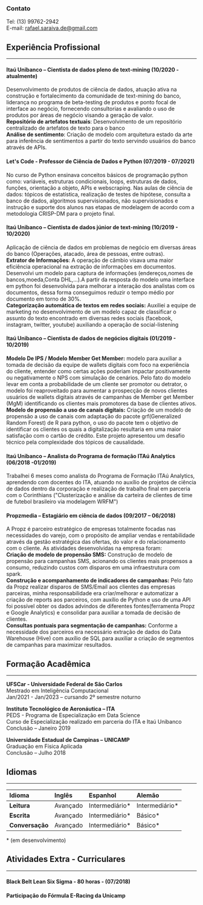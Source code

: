 ### Contato
Tel: (13) 99762-2942                  
E-mail: rafael.saraiva.de@gmail.com

## Experiência Profissional
---

#### Itaú Unibanco – Cientista de dados pleno de text-mining (10/2020 - atualmente)
Desenvolvimento de produtos de ciência de dados, atuação ativa na construção e
fortalecimento da comunidade de text-mining do banco, liderança no programa de
beta-testing de produtos e ponto focal de interface ao negócio, fornecendo consultorias e
avaliando o uso de produtos por áreas de negócio visando a geração de valor.\
**Repositório de artefatos textuais**: Desenvolvimento de um repositório centralizado de
artefatos de texto para o banco\
**Análise de sentimento**: Criação de modelo com arquitetura estado da arte para inferência
de sentimentos a partir do texto servindo usuários do banco através de APIs.

#### Let's Code - Professor de Ciência de Dados e Python (07/2019 - 07/2021)
No curso de Python ensinava conceitos básicos de programação python como: variáveis, estruturas condicionais,
loops, estruturas de dados, funções, orientação a objeto, APIs e webscraping. Nas aulas de ciência de dados:
tópicos de estatística, realização de testes de hipótese, consulta a banco de dados, algoritmos supervisionados, não supervisionados 
e instrução e suporte dos alunos nas etapas de modelagem de acordo com a metodologia CRISP-DM para o projeto final.

#### Itaú Unibanco – Cientista de dados júnior de text-mining (10/2019 - 10/2020)
Aplicação de ciência de dados em problemas de negócio em diversas áreas do banco
(Operações, atacado, área de pessoas, entre outras).\
**Extrator de Informações**: A operação de câmbio visava uma maior eficiência operacional
na extração de informações em documentos. Desenvolvi um modelo para captura de
informações (endereços,nomes de bancos,moeda,Conta DHL,...).A partir da resposta do
modelo uma interface em python foi desenvolvida para melhorar a interação dos analistas
com os documentos, dessa forma conseguimos reduzir o tempo médio por documento em
torno de 30%.\
**Categorização automática de textos em redes sociais:** Auxiliei a equipe de marketing no
desenvolvimento de um modelo capaz de classificar o assunto do texto encontrado em
diversas redes sociais (facebook, instagram, twitter, youtube) auxiliando a operação de
social-listening


#### Itaú Unibanco – Cientista de dados de negócios digitais (01/2019 - 10/2019)
**Modelo De IPS / Modelo Member Get Member:** modelo para auxiliar a tomada de decisão
da equipe de wallets digitais com foco na experiência do cliente, entender como certas ações
poderiam impactar positivamente ou negativamente o NPS com simulação de cenários.
Pelo fato do modelo levar em conta a probabilidade de um cliente ser promotor ou detrator, o
modelo foi reaproveitado para aumentar a prospecção de novos clientes usuários de wallets
digitais através de campanhas de Member get Member (MgM) identificando os clientes mais
promotores da base de clientes ativos.\
**Modelo de propensão a uso de canais digitais:** Criação de um modelo de propensão a
uso de canais com adaptação do pacote grf(Generalized Random Forest) de R para python,
o uso do pacote tem o objetivo de identificar os clientes os quais a digitalização resultaria em
uma maior satisfação com o cartão de crédito. Este projeto apresentou um desafio técnico
pela complexidade dos tópicos de causalidade.


#### Itaú Unibanco – Analista do Programa de formação ITAú Analytics (06/2018 -01/2019)
Trabalhei 6 meses como analista do Programa de Formação ITAú Analytics, aprendendo
com docentes do ITA, atuando no auxílio de projetos de ciência de dados dentro da
corporação e realização de trabalho final em parceria com o Corinthians ("Clusterização e
análise da carteira de clientes de time de futebol brasileiro via modelagem WRFM")


#### Propzmedia – Estagiário em ciência de dados (09/2017 – 06/2018)
A Propz é parceiro estratégico de empresas totalmente focadas nas necessidades do varejo,
com o propósito de ampliar vendas e rentabilidade através da gestão estratégica das ofertas,
do valor e do relacionamento com o cliente.
As atividades desenvolvidas na empresa foram:\
**Criação de modelo de propensão SMS:** Construção de modelo de propensão para
campanhas SMS, acionando os clientes mais propensos a consumo, reduzindo custos com
disparos em uma infraestrutura com spark.\
**Construção e acompanhamento de indicadores de campanhas:** Pelo fato da Propz
realizar disparos de SMS/Email aos clientes das empresas parceiras, minha
responsabilidade era criar/melhorar e automatizar a criação de reports aos parceiros, com
auxílio de Python e uso de uma API foi possível obter os dados advindos de diferentes
fontes(ferramenta Propz e Google Analytics) e consolidar para auxiliar a tomada de decisão
de clientes.\
**Consultas pontuais para segmentação de campanhas:** Conforme a necessidade dos
parceiros era necessário extração de dados do Data Warehouse (Hive) com auxílio de SQL
para auxiliar a criação de segmentos de campanhas para maximizar resultados.



## Formação Acadêmica
---

**UFSCar - Universidade Federal de São Carlos**\
Mestrado em Inteligência Computacional\
Jan/2021 - Jan/2023 – cursando 2º semestre noturno

**Instituto Tecnológico de Aeronáutica – ITA**\
PEDS - Programa de Especialização em Data Science\
Curso de Especialização realizado em parceria do ITA e Itaú Unibanco\
Conclusão – Janeiro 2019

**Universidade Estadual de Campinas – UNICAMP**\
Graduação em Física Aplicada\
Conclusão – Julho 2018


## Idiomas
---

| Idioma              | Inglês          | Espanhol          |  Alemão         | 
|:--------------------|:----------------|:------------------|:----------------|
| **Leitura**         | Avançado        | Intermediário\*   | Intermediário\* |  
| **Escrita**         | Avançado        | Intermediário\*   | Básico\*        | 
| **Conversação**     | Avançado        | Intermediário\*   | Básico\*        |

\* (em desenvolvimento)

## Atividades Extra - Curriculares
---
#### Black Belt Lean Six Sigma - 80 horas - (07/2018)
#### Participação do Fórmula E-Racing da Unicamp 

